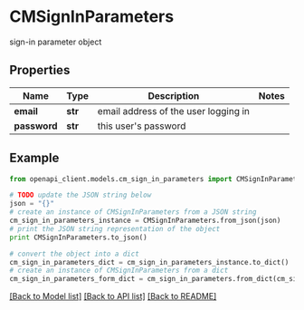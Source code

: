 # CMSignInParameters

sign-in parameter object

## Properties
Name | Type | Description | Notes
------------ | ------------- | ------------- | -------------
**email** | **str** | email address of the user logging in | 
**password** | **str** | this user&#39;s password | 

## Example

```python
from openapi_client.models.cm_sign_in_parameters import CMSignInParameters

# TODO update the JSON string below
json = "{}"
# create an instance of CMSignInParameters from a JSON string
cm_sign_in_parameters_instance = CMSignInParameters.from_json(json)
# print the JSON string representation of the object
print CMSignInParameters.to_json()

# convert the object into a dict
cm_sign_in_parameters_dict = cm_sign_in_parameters_instance.to_dict()
# create an instance of CMSignInParameters from a dict
cm_sign_in_parameters_form_dict = cm_sign_in_parameters.from_dict(cm_sign_in_parameters_dict)
```
[[Back to Model list]](../README.md#documentation-for-models) [[Back to API list]](../README.md#documentation-for-api-endpoints) [[Back to README]](../README.md)


